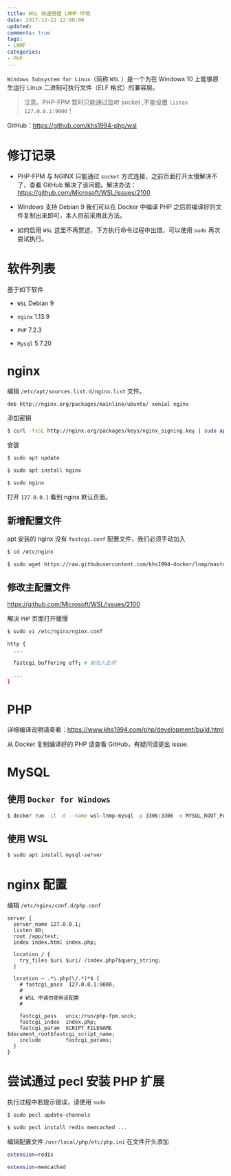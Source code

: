 ```yaml
---
title: WSL 快速搭建 LNMP 环境
date: 2017-12-22 12:00:00
updated:
comments: true
tags:
- LNMP
categories:
- PHP
---
```


`Windows Subsystem for Linux`（简称 `WSL` ）是一个为在 Windows 10 上能够原生运行 Linux 二进制可执行文件（ELF 格式）的兼容层。

>注意。PHP-FPM 暂时只能通过监听 socket ,不能设置 `listen 127.0.0.1:9000`！

GitHub：https://github.com/khs1994-php/wsl

<!--more-->

# 修订记录

* PHP-FPM 与 NGINX 只能通过 `socket` 方式连接，之前页面打开太慢解决不了，查看 GitHub 解决了该问题。解决办法：https://github.com/Microsoft/WSL/issues/2100

* Windows 支持 Debian 9 我们可以在 Docker 中编译 PHP 之后将编译好的文件复制出来即可，本人目前采用此方法。

* 如何启用 `WSL` 这里不再赘述，下方执行命令过程中出错，可以使用 `sudo` 再次尝试执行。

# 软件列表

基于如下软件

* `WSL` Debian 9

* `nginx` 1.13.9

* `PHP` 7.2.3

* `Mysql` 5.7.20

# nginx

编辑 `/etc/apt/sources.list.d/nginx.list` 文件。

```bash
deb http://nginx.org/packages/mainline/ubuntu/ xenial nginx
```

添加密钥

```bash
$ curl -fsSL http://nginx.org/packages/keys/nginx_signing.key | sudo apt-key add -
```

安装

```bash
$ sudo apt update

$ sudo apt install nginx

$ sudo nginx
```

打开 `127.0.0.1` 看到 nginx 默认页面。

## 新增配置文件

apt 安装的 nginx 没有 `fastcgi.conf` 配置文件，我们必须手动加入

```bash
$ cd /etc/nginx

$ sudo wget https://raw.githubusercontent.com/khs1994-docker/lnmp/master/config/etc/nginx/fastcgi.conf
```

## 修改主配置文件

https://github.com/Microsoft/WSL/issues/2100

解决 `PHP` 页面打开缓慢

```bash
$ sudo vi /etc/nginx/nginx.conf

http {
  ...

  fastcgi_buffering off; # 新加入此项

  ...
}
```

# PHP

详细编译说明请查看：https://www.khs1994.com/php/development/build.html

从 Docker 复制编译好的 PHP 请查看 GitHub，有疑问请提出 issue.

# MySQL

## 使用 `Docker for Windows`

```bash
$ docker run -it -d --name wsl-lnmp-mysql -p 3306:3306 -e MYSQL_ROOT_PASSWORD=mytest -e MYSQL_DATABASE=test --mount src=wsl-lnmp-mysql-data,target=/var/lib/mysql mysql
```

## 使用 WSL

```bash
$ sudo apt install mysql-server
```

# nginx 配置

编辑 `/etc/nginx/conf.d/php.conf`

```nginx
server {
  server_name 127.0.0.1;
  listen 80;
  root /app/test;
  index index.html index.php;

  location / {
    try_files $uri $uri/ /index.php?$query_string;
  }

  location ~ .*\.php(\/.*)*$ {
    # fastcgi_pass  127.0.0.1:9000;
    #
    # WSL 中请勿使用该配置
    #

    fastcgi_pass   unix:/run/php-fpm.sock;
    fastcgi_index  index.php;
    fastcgi_param  SCRIPT_FILENAME  $document_root$fastcgi_script_name;
    include        fastcgi_params;
  }
}
```

# 尝试通过 pecl 安装 PHP 扩展

执行过程中若提示错误，请使用 `sudo`

```bash
$ sudo pecl update-channels

$ sudo pecl install redis memcached ...
```

编辑配置文件 `/usr/local/php/etc/php.ini` 在文件开头添加

```bash
extension=redis

extension=memcached
```
